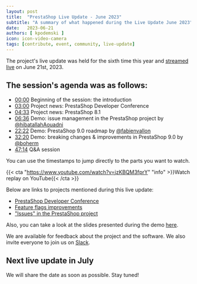 ```yaml
---
layout: post
title:  "PrestaShop Live Update - June 2023"
subtitle: "A summary of what happened during the Live Update June 2023"
date:   2023-06-21
authors: [ kpodemski ]
icon: icon-video-camera
tags: [contribute, event, community, live-update]
---
```


The project's live update was held for the sixth time this year and [streamed live](https://www.youtube.com/watch?v=jzKBQM3fprY) on June 21st, 2023.

## The session's agenda was as follows:

- [00:00](hhttps://www.youtube.com/watch?v=jzKBQM3fprY) Beginning of the session: the introduction
- [03:00](https://youtu.be/jzKBQM3fprY?t=180) Project news: PrestaShop Developer Conference
- [04:33](https://youtu.be/jzKBQM3fprY?t=273) Project news: PrestaShop 8.1
- [06:36](https://youtu.be/jzKBQM3fprY?t=396) Demo: issue management in the PrestaShop project by [@hibatallahAouadni](https://github.com/hibatallahAouadni)
- [22:22](https://youtu.be/jzKBQM3fprY?t=1341) Demo: PrestaShop 9.0 roadmap by [@fabienvallon](https://github.com/fabienvallon)
- [32:20](https://youtu.be/jzKBQM3fprY?t=1940) Demo: breaking changes & improvements in PrestaShop 9.0 by [@boherm](https://github.com/boherm)
- [47:14](https://youtu.be/jzKBQM3fprY?t=2834) Q&A session

You can use the timestamps to jump directly to the parts you want to watch.

{{< cta "https://www.youtube.com/watch?v=jzKBQM3fprY" "info" >}}Watch replay on YouTube{{< /cta >}}

Below are links to projects mentioned during this live update:
- [PrestaShop Developer Conference](https://events.prestashop.com/prestashop-developer-conference/en)
- [Feature flags improvements](https://github.com/PrestaShop/PrestaShop/pull/32923)
- ["Issues" in the PrestaShop project](https://github.com/PrestaShop/PrestaShop/issues)

Also, you can take a look at the slides presented during the demo [here](https://docs.google.com/presentation/d/1h33A_tXStaUSo8HSeQrEwVH7bq50U0xx5j6rp6iFzWo/edit?usp=sharing).

We are available for feedback about the project and the software. We also invite everyone to join us on [Slack](https://www.prestashop-project.org/slack/).

## Next live update in July

We will share the date as soon as possible. Stay tuned!

